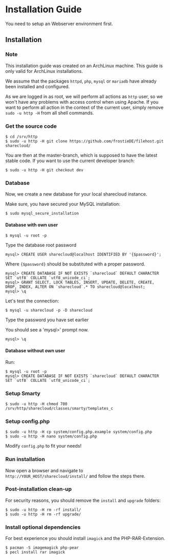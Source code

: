 # Installation Guide

You need to setup an Webserver environment first. 

## Installation

### Note
This installation guide was created on an ArchLinux machine. This guide is only valid for ArchLinux installations.

We assume that the packages `httpd`, `php`, `mysql` or `mariadb` have already been installed and configured.

As we are logged in as root, we will perform all actions as `http` user, so we won't have any problems
with access control when using Apache. If you want to perform all action in the context of the current
user, simply remove `sudo -u http -H` from all shell commands.

### Get the source code

	$ cd /srv/http
	$ sudo -u http -H git clone https://github.com/frostieDE/filehost.git sharecloud/
	
You are then at the master-branch, which is supposed to have the latest stable code. If you want to use
the current developer branch:

	$ sudo -u http -H git checkout dev
	
### Database
Now, we create a new database for your local sharecloud instance.

Make sure, you have secured your MySQL installation:

	$ sudo mysql_secure_installation

#### Database with own user

	$ mysql -u root -p
	
Type the database root password
	
	mysql> CREATE USER sharecloud@localhost IDENTIFIED BY '{$password}';

Where `{$password}` should be substituted with a proper password.

	mysql> CREATE DATABASE IF NOT EXISTS `sharecloud` DEFAULT CHARACTER SET `utf8` COLLATE `utf8_unicode_ci`;
	mysql> GRANT SELECT, LOCK TABLES, INSERT, UPDATE, DELETE, CREATE, DROP, INDEX, ALTER ON `sharecloud`.* TO sharecloud@localhost;
	mysql> \q

	
Let's test the connection:

	$ mysql -u sharecloud -p -D sharecloud
	
Type the password you have set earlier

You should see a 'mysql>' prompt now.

	mysql> \q

#### Database without own user
Run:

	$ mysql -u root -p
	mysql> CREATE DATABASE IF NOT EXISTS `sharecloud` DEFAULT CHARACTER SET `utf8` COLLATE `utf8_unicode_ci`;

### Setup Smarty

	$ sudo -u http -H chmod 700 /srv/http/sharecloud/classes/smarty/templates_c
	
### Setup config.php

	$ sudo -u http -H cp system/config.php.example system/config.php
	$ sudo -u http -H nano system/config.php

Modify `config.php` to fit your needs!

### Run installation
Now open a browser and navigate to `http://YOUR_HOST/sharecloud/install/` and follow the steps there.

### Post-installation clean-up
For security reasons, you should remove the `install` and `upgrade` folders:

	$ sudo -u http -H rm -rf install/
	$ sudo -u http -H rm -rf upgrade/

### Install optional dependencies

For best experience you should install `imagick` and the PHP-RAR-Extension.

	$ pacman -S imagemagick php-pear
	$ pecl install rar imagick
